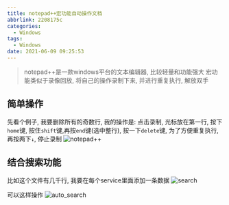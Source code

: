 ```yaml
---
title: notepad++宏功能自动操作文档
abbrlink: 2208175c
categories:
  - Windows
tags:
  - Windows
date: 2021-06-09 09:25:53
---
```


> notepad++是一款windows平台的文本编辑器, 比较轻量和功能强大
> 宏功能类似于录像回放, 将自己的操作录制下来, 并进行重复执行, 解放双手

## 简单操作

先看个例子, 我要删除所有的奇数行, 我的操作是: 点击录制, 光标放在第一行, 按下`home`键, 按住`shift`键,再按`end`键(选中整行), 按一下`delete`键, 为了方便重复执行, 再按两下`↓`, 停止录制
![notepad++](https://static.zahui.fan/images/notepad++.gif)

## 结合搜索功能

比如这个文件有几千行, 我要在每个service里面添加一条数据
![search](https://static.zahui.fan/images/search.png)

可以这样操作
![auto_search](https://static.zahui.fan/images/auto_search.gif)
